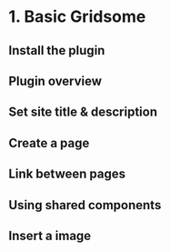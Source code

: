 # 1. Basic Gridsome

## Install the plugin

## Plugin overview

## Set site title & description

## Create a page

## Link between pages

## Using shared components

## Insert a image
